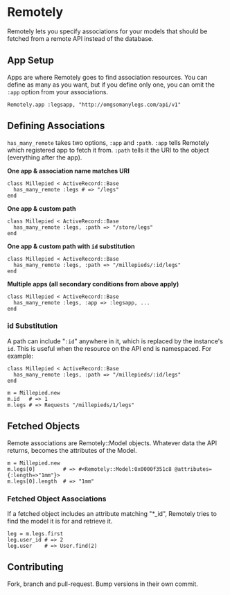 # Remotely

Remotely lets you specify associations for your models that should
be fetched from a remote API instead of the database.

## App Setup

Apps are where Remotely goes to find association resources. You can define as many as you want, but if you define only one, you can omit the `:app` option from your associations.

    Remotely.app :legsapp, "http://omgsomanylegs.com/api/v1"

## Defining Associations

`has_many_remote` takes two options, `:app` and `:path`. `:app` tells Remotely which registered app to fetch it from. `:path` tells it the URI to the object (everything after the app).

**One app & association name matches URI**

    class Millepied < ActiveRecord::Base
      has_many_remote :legs # => "/legs"
    end

**One app & custom path**

    class Millepied < ActiveRecord::Base
      has_many_remote :legs, :path => "/store/legs"
    end

**One app & custom path with `id` substitution**

    class Millepied < ActiveRecord::Base
      has_many_remote :legs, :path => "/millepieds/:id/legs"
    end

**Multiple apps (all secondary conditions from above apply)**

    class Millepied < ActiveRecord::Base
      has_many_remote :legs, :app => :legsapp, ...
    end

### id Substitution

A path can include "`:id`" anywhere in it, which is replaced by the instance's `id`. This is useful when the resource on the API end is namespaced. For example:

    class Millepied < ActiveRecord::Base
      has_many_remote :legs, :path => "/millepieds/:id/legs"
    end

    m = Millepied.new
    m.id   # => 1
    m.legs # => Requests "/millepieds/1/legs"

## Fetched Objects

Remote associations are Remotely::Model objects. Whatever data the API returns, becomes the attributes of the Model.

    m = Millepied.new
    m.legs[0]         # => #<Remotely::Model:0x0000f351c8 @attributes={:length=>"1mm"}>
    m.legs[0].length  # => "1mm"

### Fetched Object Associations

If a fetched object includes an attribute matching "\*_id", Remotely tries to find the model it is for and retrieve it.

    leg = m.legs.first
    leg.user_id # => 2
    leg.user    # => User.find(2)

## Contributing

Fork, branch and pull-request. Bump versions in their own commit.
